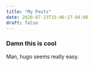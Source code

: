 ```yaml
---
title: "My Posts"
date: 2020-07-13T15:46:17-04:00
draft: false
---
```

### Damn this is cool
Man, hugo seems really easy.
